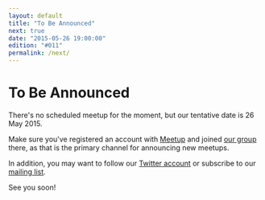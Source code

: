 ```yaml
---
layout: default
title: "To Be Announced"
next: true
date: "2015-05-26 19:00:00"
edition: "#011"
permalink: /next/
---
```


<div class="description">
  <!-- <h1>#010: Language Abstractions for Scalable and Resilient Architectures</h1>
  <p>This meetup will take place at the <strong>Eloquentix</strong> office,
    <strong>Wednesday, 29 April 2015</strong> at <strong>19:00</strong>.
    <a href="http://www.meetup.com/bucharestfp/events/221834377/"><abbr title="Répondez, S’il Vous Plaît">RSVP</abbr> on the meetup page</a>,
    where you will also find exact details about this meetup's location.</p>
  <p>See you there!</p> -->
  <h1>To Be Announced</h1>
  <p>There's no scheduled meetup for the moment, but our tentative date is 26 May 2015.</p>
  <p>Make sure you've registered an account with <a href="http://www.meetup.com/">Meetup</a>
    and joined <a href="http://www.meetup.com/bucharestfp/">our group</a> there, as that is the
    primary channel for announcing new meetups.</p>
  <p>In addition, you may want to follow our <a href="https://twitter.com/bucharestfp">Twitter account</a>
    or subscribe to our <a href="https://groups.google.com/forum/#!forum/bucharestfp">mailing list</a>.</p>
  <p>See you soon!</p>
</div>

<div class="clear-fix"></div>
